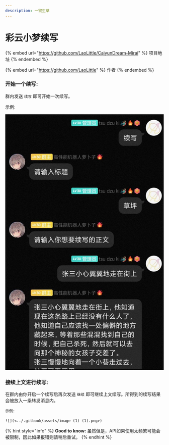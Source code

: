 ```yaml
---
description: 一键生草
---
```


# 彩云小梦续写

{% embed url="https://github.com/LaoLittle/CaiyunDream-Mirai" %}
项目地址
{% endembed %}

{% embed url="https://github.com/LaoLittle" %}
作者
{% endembed %}

### 开始一个续写:

群内发送 `续写` 即可开始一次续写。

示例:

![](<../.gitbook/assets/image (1) (1) (1).png>)

### 接续上文进行续写:

在群内由你开启一个续写后再次发送 `继续` 即可继续上文续写。所得到的续写结果会被放入一条转发消息内。

`示例:`

``![](<../.gitbook/assets/image (1) (1).png>)``



{% hint style="info" %}
**Good to know:** 虽然但是，API如果使用太频繁可能会被限制，因此如果报错则请稍后重试。
{% endhint %}
